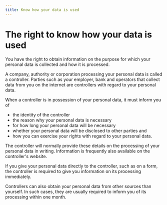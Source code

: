 ```yaml
---
title: Know how your data is used
---
```


# The right to know how your data is used


You have the right to obtain information on the purpose for which your personal data is collected and how it is processed.

A company, authority or corporation processing your personal data is called a controller. Parties such as your employer, bank and operators that collect data from you on the internet are controllers with regard to your personal data.

When a controller is in possession of your personal data, it must inform you of

- the identity of the controller
- the reason why your personal data is necessary
- for how long your personal data will be necessary
- whether your personal data will be disclosed to other parties and
- how you can exercise your rights with regard to your personal data.

The controller will normally provide these details on the processing of your personal data in writing. Information is frequently also available on the controller's website.

If you give your personal data directly to the controller, such as on a form, the controller is required to give you information on its processing immediately.

Controllers can also obtain your personal data from other sources than yourself. In such cases, they are usually required to inform you of its processing within one month.

